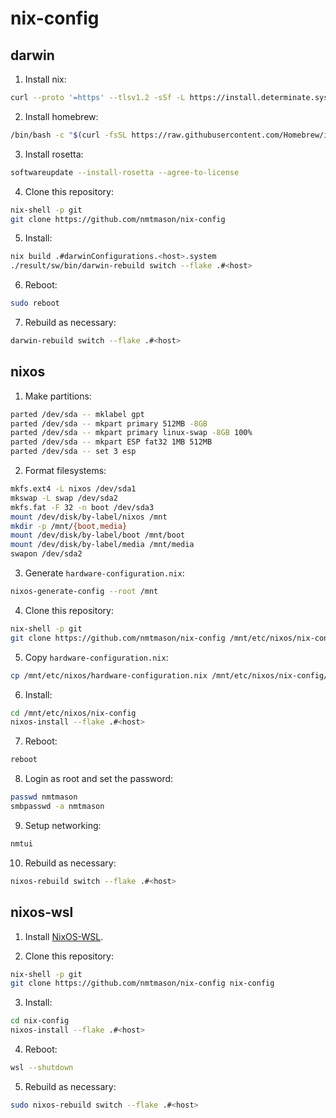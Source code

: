# nix-config

## darwin

1. Install nix:

```bash
curl --proto '=https' --tlsv1.2 -sSf -L https://install.determinate.systems/nix | sh -s -- install
```

2. Install homebrew:

```bash
/bin/bash -c "$(curl -fsSL https://raw.githubusercontent.com/Homebrew/install/HEAD/install.sh)"
```

3. Install rosetta:

```bash
softwareupdate --install-rosetta --agree-to-license
```

4. Clone this repository:

```bash
nix-shell -p git
git clone https://github.com/nmtmason/nix-config
```

5. Install:

```bash
nix build .#darwinConfigurations.<host>.system
./result/sw/bin/darwin-rebuild switch --flake .#<host>
```

6. Reboot:

```bash
sudo reboot
```

7. Rebuild as necessary:

```bash
darwin-rebuild switch --flake .#<host>
```

## nixos

1. Make partitions:

```bash
parted /dev/sda -- mklabel gpt
parted /dev/sda -- mkpart primary 512MB -8GB
parted /dev/sda -- mkpart primary linux-swap -8GB 100%
parted /dev/sda -- mkpart ESP fat32 1MB 512MB
parted /dev/sda -- set 3 esp
```

2. Format filesystems:

```bash
mkfs.ext4 -L nixos /dev/sda1
mkswap -L swap /dev/sda2
mkfs.fat -F 32 -n boot /dev/sda3
mount /dev/disk/by-label/nixos /mnt
mkdir -p /mnt/{boot,media}
mount /dev/disk/by-label/boot /mnt/boot
mount /dev/disk/by-label/media /mnt/media
swapon /dev/sda2
```

3. Generate `hardware-configuration.nix`:

```bash
nixos-generate-config --root /mnt
```

4. Clone this repository:

```bash
nix-shell -p git
git clone https://github.com/nmtmason/nix-config /mnt/etc/nixos/nix-config
```

5. Copy `hardware-configuration.nix`:

```bash
cp /mnt/etc/nixos/hardware-configuration.nix /mnt/etc/nixos/nix-config/nixos/hosts/<host>
```

6. Install:

```bash
cd /mnt/etc/nixos/nix-config
nixos-install --flake .#<host>
```

7. Reboot:

```bash
reboot
```

8. Login as root and set the password:

```bash
passwd nmtmason
smbpasswd -a nmtmason
```

9. Setup networking:

```bash
nmtui
```

10. Rebuild as necessary:

```bash
nixos-rebuild switch --flake .#<host>
```

## nixos-wsl

1. Install [NixOS-WSL](https://github.com/nix-community/NixOS-WSL).

2. Clone this repository:

```bash
nix-shell -p git
git clone https://github.com/nmtmason/nix-config nix-config
```

3. Install:

```bash
cd nix-config
nixos-install --flake .#<host>
```

4. Reboot:

```bash
wsl --shutdown
```

5. Rebuild as necessary:

```bash
sudo nixos-rebuild switch --flake .#<host>
```
